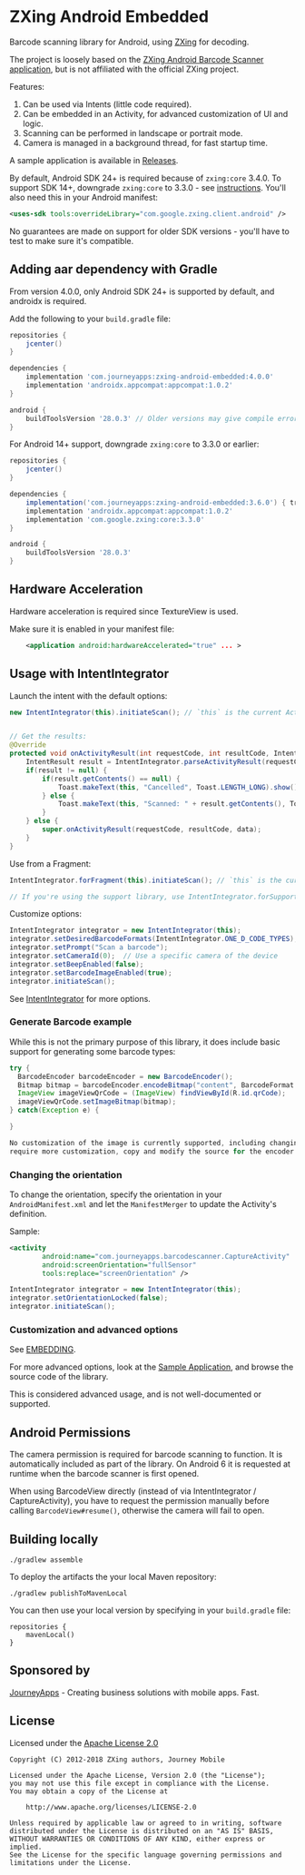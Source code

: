# ZXing Android Embedded

Barcode scanning library for Android, using [ZXing][2] for decoding.

The project is loosely based on the [ZXing Android Barcode Scanner application][2], but is not affiliated with the official ZXing project.

Features:

1. Can be used via Intents (little code required).
2. Can be embedded in an Activity, for advanced customization of UI and logic.
3. Scanning can be performed in landscape or portrait mode.
4. Camera is managed in a background thread, for fast startup time.

A sample application is available in [Releases](https://github.com/journeyapps/zxing-android-embedded/releases).

By default, Android SDK 24+ is required because of `zxing:core` 3.4.0.
To support SDK 14+, downgrade `zxing:core` to 3.3.0 -
see [instructions](#adding-aar-dependency-with-gradle). You'll also need this in your Android manifest:

```xml
<uses-sdk tools:overrideLibrary="com.google.zxing.client.android" />
```

No guarantees are made on support for older SDK versions - you'll have to test to make sure it's compatible.

## Adding aar dependency with Gradle

From version 4.0.0, only Android SDK 24+ is supported by default, and androidx is required.

Add the following to your `build.gradle` file:

```groovy
repositories {
    jcenter()
}

dependencies {
    implementation 'com.journeyapps:zxing-android-embedded:4.0.0'
    implementation 'androidx.appcompat:appcompat:1.0.2'
}

android {
    buildToolsVersion '28.0.3' // Older versions may give compile errors
}

```

For Android 14+ support, downgrade `zxing:core` to 3.3.0 or earlier:

```groovy
repositories {
    jcenter()
}

dependencies {
    implementation('com.journeyapps:zxing-android-embedded:3.6.0') { transitive = false }
    implementation 'androidx.appcompat:appcompat:1.0.2'
    implementation 'com.google.zxing:core:3.3.0'
}

android {
    buildToolsVersion '28.0.3'
}

```

## Hardware Acceleration

Hardware acceleration is required since TextureView is used.

Make sure it is enabled in your manifest file:

```xml
    <application android:hardwareAccelerated="true" ... >
```

## Usage with IntentIntegrator

Launch the intent with the default options:
```java
new IntentIntegrator(this).initiateScan(); // `this` is the current Activity


// Get the results:
@Override
protected void onActivityResult(int requestCode, int resultCode, Intent data) {
    IntentResult result = IntentIntegrator.parseActivityResult(requestCode, resultCode, data);
    if(result != null) {
        if(result.getContents() == null) {
            Toast.makeText(this, "Cancelled", Toast.LENGTH_LONG).show();
        } else {
            Toast.makeText(this, "Scanned: " + result.getContents(), Toast.LENGTH_LONG).show();
        }
    } else {
        super.onActivityResult(requestCode, resultCode, data);
    }
}
```

Use from a Fragment:
```java
IntentIntegrator.forFragment(this).initiateScan(); // `this` is the current Fragment

// If you're using the support library, use IntentIntegrator.forSupportFragment(this) instead.
```

Customize options:
```java
IntentIntegrator integrator = new IntentIntegrator(this);
integrator.setDesiredBarcodeFormats(IntentIntegrator.ONE_D_CODE_TYPES);
integrator.setPrompt("Scan a barcode");
integrator.setCameraId(0);  // Use a specific camera of the device
integrator.setBeepEnabled(false);
integrator.setBarcodeImageEnabled(true);
integrator.initiateScan();
```

See [IntentIntegrator][5] for more options.

### Generate Barcode example

While this is not the primary purpose of this library, it does include basic support for
generating some barcode types:

```java
try {
  BarcodeEncoder barcodeEncoder = new BarcodeEncoder();
  Bitmap bitmap = barcodeEncoder.encodeBitmap("content", BarcodeFormat.QR_CODE, 400, 400);
  ImageView imageViewQrCode = (ImageView) findViewById(R.id.qrCode);
  imageViewQrCode.setImageBitmap(bitmap);
} catch(Exception e) {

}

No customization of the image is currently supported, including changing colors or padding. If you
require more customization, copy and modify the source for the encoder.

```

### Changing the orientation

To change the orientation, specify the orientation in your `AndroidManifest.xml` and let the `ManifestMerger` to update the Activity's definition.

Sample:

```xml
<activity
		android:name="com.journeyapps.barcodescanner.CaptureActivity"
		android:screenOrientation="fullSensor"
		tools:replace="screenOrientation" />
```

```java
IntentIntegrator integrator = new IntentIntegrator(this);
integrator.setOrientationLocked(false);
integrator.initiateScan();
```

### Customization and advanced options

See [EMBEDDING](EMBEDDING.md).

For more advanced options, look at the [Sample Application](https://github.com/journeyapps/zxing-android-embedded/blob/master/sample/src/main/java/example/zxing/MainActivity.java),
and browse the source code of the library.

This is considered advanced usage, and is not well-documented or supported.

## Android Permissions

The camera permission is required for barcode scanning to function. It is automatically included as
part of the library. On Android 6 it is requested at runtime when the barcode scanner is first opened.

When using BarcodeView directly (instead of via IntentIntegrator / CaptureActivity), you have to
request the permission manually before calling `BarcodeView#resume()`, otherwise the camera will
fail to open.

## Building locally

    ./gradlew assemble

To deploy the artifacts the your local Maven repository:

    ./gradlew publishToMavenLocal

You can then use your local version by specifying in your `build.gradle` file:

    repositories {
        mavenLocal()
    }

## Sponsored by

[JourneyApps][1] - Creating business solutions with mobile apps. Fast.


## License

Licensed under the [Apache License 2.0][7]

	Copyright (C) 2012-2018 ZXing authors, Journey Mobile

	Licensed under the Apache License, Version 2.0 (the "License");
	you may not use this file except in compliance with the License.
	You may obtain a copy of the License at

	    http://www.apache.org/licenses/LICENSE-2.0

	Unless required by applicable law or agreed to in writing, software
	distributed under the License is distributed on an "AS IS" BASIS,
	WITHOUT WARRANTIES OR CONDITIONS OF ANY KIND, either express or implied.
	See the License for the specific language governing permissions and
	limitations under the License.



[1]: http://journeyapps.com
[2]: https://github.com/zxing/zxing/
[3]: https://github.com/zxing/zxing/wiki/Scanning-Via-Intent
[4]: https://github.com/journeyapps/zxing-android-embedded/blob/2.x/README.md
[5]: zxing-android-embedded/src/com/google/zxing/integration/android/IntentIntegrator.java
[7]: http://www.apache.org/licenses/LICENSE-2.0
